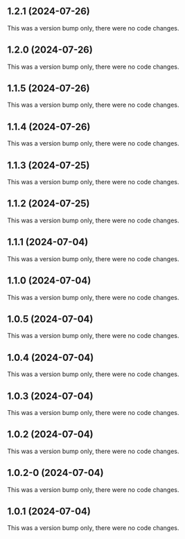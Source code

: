 ## 1.2.1 (2024-07-26)

This was a version bump only, there were no code changes.

## 1.2.0 (2024-07-26)

This was a version bump only, there were no code changes.

## 1.1.5 (2024-07-26)

This was a version bump only, there were no code changes.

## 1.1.4 (2024-07-26)

This was a version bump only, there were no code changes.

## 1.1.3 (2024-07-25)

This was a version bump only, there were no code changes.

## 1.1.2 (2024-07-25)

This was a version bump only, there were no code changes.

## 1.1.1 (2024-07-04)

This was a version bump only, there were no code changes.

## 1.1.0 (2024-07-04)

This was a version bump only, there were no code changes.

## 1.0.5 (2024-07-04)

This was a version bump only, there were no code changes.

## 1.0.4 (2024-07-04)

This was a version bump only, there were no code changes.

## 1.0.3 (2024-07-04)

This was a version bump only, there were no code changes.

## 1.0.2 (2024-07-04)

This was a version bump only, there were no code changes.

## 1.0.2-0 (2024-07-04)

This was a version bump only, there were no code changes.

## 1.0.1 (2024-07-04)

This was a version bump only, there were no code changes.